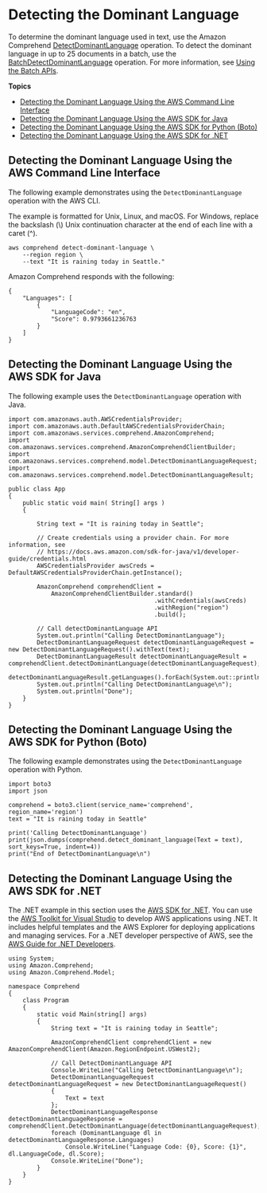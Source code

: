 # Detecting the Dominant Language<a name="get-started-api-dominant-language"></a>

To determine the dominant language used in text, use the Amazon Comprehend [DetectDominantLanguage](API_DetectDominantLanguage.md) operation\. To detect the dominant language in up to 25 documents in a batch, use the [BatchDetectDominantLanguage](API_BatchDetectDominantLanguage.md) operation\. For more information, see [Using the Batch APIs](get-started-batch.md)\.

**Topics**
+ [Detecting the Dominant Language Using the AWS Command Line Interface](#get-started-api-dominant-language-cli)
+ [Detecting the Dominant Language Using the AWS SDK for Java](#get-started-api-dominant-language-java)
+ [Detecting the Dominant Language Using the AWS SDK for Python \(Boto\)](#get-started-api-dominant-language-python)
+ [Detecting the Dominant Language Using the AWS SDK for \.NET](#get-started-api-dominant-language-c-sharp)

## Detecting the Dominant Language Using the AWS Command Line Interface<a name="get-started-api-dominant-language-cli"></a>

The following example demonstrates using the `DetectDominantLanguage` operation with the AWS CLI\.

The example is formatted for Unix, Linux, and macOS\. For Windows, replace the backslash \(\\\) Unix continuation character at the end of each line with a caret \(^\)\.

```
aws comprehend detect-dominant-language \
    --region region \
    --text "It is raining today in Seattle."
```

Amazon Comprehend responds with the following:

```
{
    "Languages": [
        {
            "LanguageCode": "en",
            "Score": 0.9793661236763
        }
    ]
}
```

## Detecting the Dominant Language Using the AWS SDK for Java<a name="get-started-api-dominant-language-java"></a>

The following example uses the `DetectDominantLanguage` operation with Java\.

```
import com.amazonaws.auth.AWSCredentialsProvider;
import com.amazonaws.auth.DefaultAWSCredentialsProviderChain;
import com.amazonaws.services.comprehend.AmazonComprehend;
import com.amazonaws.services.comprehend.AmazonComprehendClientBuilder;
import com.amazonaws.services.comprehend.model.DetectDominantLanguageRequest;
import com.amazonaws.services.comprehend.model.DetectDominantLanguageResult;

public class App 
{
    public static void main( String[] args )
    {

        String text = "It is raining today in Seattle";
        
        // Create credentials using a provider chain. For more information, see
        // https://docs.aws.amazon.com/sdk-for-java/v1/developer-guide/credentials.html
        AWSCredentialsProvider awsCreds = DefaultAWSCredentialsProviderChain.getInstance();
 
        AmazonComprehend comprehendClient =
            AmazonComprehendClientBuilder.standard()
                                         .withCredentials(awsCreds)
                                         .withRegion("region")
                                         .build();
                                         
        // Call detectDominantLanguage API
        System.out.println("Calling DetectDominantLanguage");
        DetectDominantLanguageRequest detectDominantLanguageRequest = new DetectDominantLanguageRequest().withText(text);
        DetectDominantLanguageResult detectDominantLanguageResult = comprehendClient.detectDominantLanguage(detectDominantLanguageRequest);
        detectDominantLanguageResult.getLanguages().forEach(System.out::println);
        System.out.println("Calling DetectDominantLanguage\n");
        System.out.println("Done");
    }
}
```

## Detecting the Dominant Language Using the AWS SDK for Python \(Boto\)<a name="get-started-api-dominant-language-python"></a>

The following example demonstrates using the `DetectDominantLanguage` operation with Python\.

```
import boto3
import json

comprehend = boto3.client(service_name='comprehend', region_name='region')
text = "It is raining today in Seattle"

print('Calling DetectDominantLanguage')
print(json.dumps(comprehend.detect_dominant_language(Text = text), sort_keys=True, indent=4))
print("End of DetectDominantLanguage\n")
```

## Detecting the Dominant Language Using the AWS SDK for \.NET<a name="get-started-api-dominant-language-c-sharp"></a>

The \.NET example in this section uses the [AWS SDK for \.NET](http://docs.aws.amazon.com/sdk-for-net/latest/developer-guide/welcome.html)\. You can use the [AWS Toolkit for Visual Studio](http://docs.aws.amazon.com/AWSToolkitVS/latest/UserGuide/welcome.html) to develop AWS applications using \.NET\. It includes helpful templates and the AWS Explorer for deploying applications and managing services\. For a \.NET developer perspective of AWS, see the [AWS Guide for \.NET Developers](http://docs.aws.amazon.com/sdk-for-net/latest/developer-guide/welcome.html)\. 

```
using System;
using Amazon.Comprehend;
using Amazon.Comprehend.Model;

namespace Comprehend
{
    class Program
    {
        static void Main(string[] args)
        {
            String text = "It is raining today in Seattle";

            AmazonComprehendClient comprehendClient = new AmazonComprehendClient(Amazon.RegionEndpoint.USWest2);

            // Call DetectDominantLanguage API
            Console.WriteLine("Calling DetectDominantLanguage\n");
            DetectDominantLanguageRequest detectDominantLanguageRequest = new DetectDominantLanguageRequest()
            {
                Text = text
            };
            DetectDominantLanguageResponse detectDominantLanguageResponse = comprehendClient.DetectDominantLanguage(detectDominantLanguageRequest);
            foreach (DominantLanguage dl in detectDominantLanguageResponse.Languages)
                Console.WriteLine("Language Code: {0}, Score: {1}", dl.LanguageCode, dl.Score);
            Console.WriteLine("Done");
        }
    }
}
```
